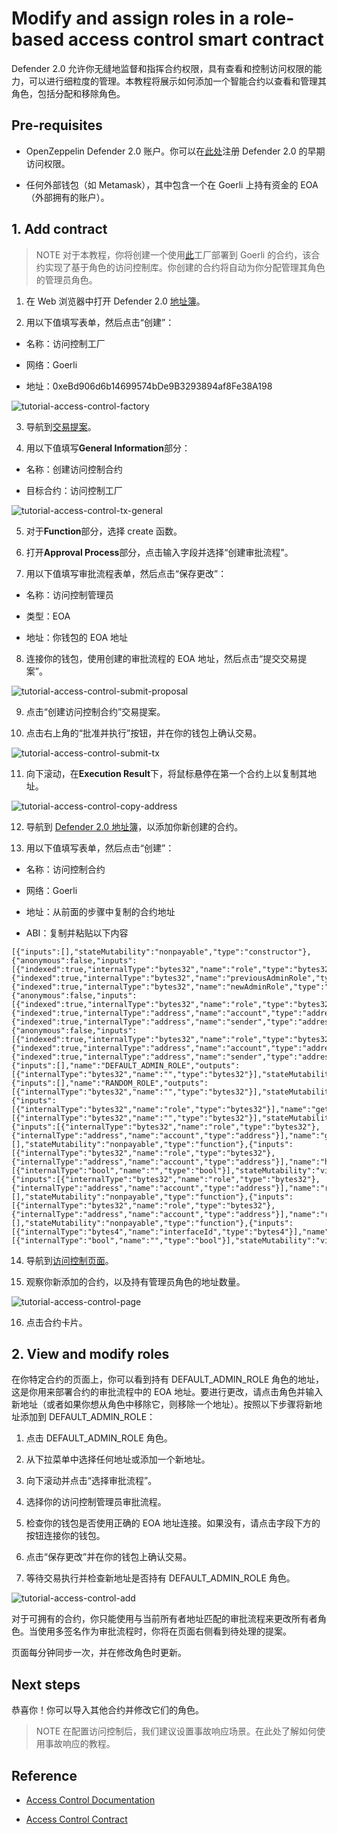 # Modify and assign roles in a role-based access control smart contract

Defender 2.0 允许你无缝地监督和指挥合约权限，具有查看和控制访问权限的能力，可以进行细粒度的管理。本教程将展示如何添加一个智能合约以查看和管理其角色，包括分配和移除角色。

## Pre-requisites
* OpenZeppelin Defender 2.0 账户。你可以在[此处](https://www.openzeppelin.com/defender2-waitlist)注册 Defender 2.0 的早期访问权限。

* 任何外部钱包（如 Metamask），其中包含一个在 Goerli 上持有资金的 EOA（外部拥有的账户）。

## 1. Add contract
> NOTE
对于本教程，你将创建一个使用[此](https://goerli.etherscan.io/address/0xeBd906d6b14699574bDe9B3293894af8Fe38A198)工厂部署到 Goerli 的合约，该合约实现了基于角色的访问控制库。你创建的合约将自动为你分配管理其角色的管理员角色。

1. 在 Web 浏览器中打开 Defender 2.0 [地址簿](https://defender.openzeppelin.com/v2/#/manage/address-book/new)。

2. 用以下值填写表单，然后点击“创建”：

* 名称：访问控制工厂

* 网络：Goerli

* 地址：0xeBd906d6b14699574bDe9B3293894af8Fe38A198

![tutorial-access-control-factory](img/tutorial-access-control-factory.png)

3. 导航到[交易提案](https://defender.openzeppelin.com/v2/#/actions/executable/new?)。

4. 用以下值填写**General Information**部分：

* 名称：创建访问控制合约

* 目标合约：访问控制工厂

![tutorial-access-control-tx-general](img/tutorial-access-control-tx-general.png)

5. 对于**Function**部分，选择 create 函数。

6. 打开**Approval Process**部分，点击输入字段并选择“创建审批流程”。

7. 用以下值填写审批流程表单，然后点击“保存更改”：

* 名称：访问控制管理员

* 类型：EOA

* 地址：你钱包的 EOA 地址

8. 连接你的钱包，使用创建的审批流程的 EOA 地址，然后点击“提交交易提案”。

![tutorial-access-control-submit-proposal](img/tutorial-access-control-submit-proposal.gif)

9. 点击“创建访问控制合约”交易提案。

10. 点击右上角的“批准并执行”按钮，并在你的钱包上确认交易。

![tutorial-access-control-submit-tx](img/tutorial-access-control-submit-tx.gif)

11. 向下滚动，在**Execution Result**下，将鼠标悬停在第一个合约上以复制其地址。

![tutorial-access-control-copy-address](img/tutorial-access-control-copy-address.png)

12. 导航到 [Defender 2.0 地址簿](https://defender.openzeppelin.com/v2/#/manage/address-book/new)，以添加你新创建的合约。

13. 用以下值填写表单，然后点击“创建”：

* 名称：访问控制合约

* 网络：Goerli

* 地址：从前面的步骤中复制的合约地址

* ABI：复制并粘贴以下内容
```
[{"inputs":[],"stateMutability":"nonpayable","type":"constructor"},{"anonymous":false,"inputs":[{"indexed":true,"internalType":"bytes32","name":"role","type":"bytes32"},{"indexed":true,"internalType":"bytes32","name":"previousAdminRole","type":"bytes32"},{"indexed":true,"internalType":"bytes32","name":"newAdminRole","type":"bytes32"}],"name":"RoleAdminChanged","type":"event"},{"anonymous":false,"inputs":[{"indexed":true,"internalType":"bytes32","name":"role","type":"bytes32"},{"indexed":true,"internalType":"address","name":"account","type":"address"},{"indexed":true,"internalType":"address","name":"sender","type":"address"}],"name":"RoleGranted","type":"event"},{"anonymous":false,"inputs":[{"indexed":true,"internalType":"bytes32","name":"role","type":"bytes32"},{"indexed":true,"internalType":"address","name":"account","type":"address"},{"indexed":true,"internalType":"address","name":"sender","type":"address"}],"name":"RoleRevoked","type":"event"},{"inputs":[],"name":"DEFAULT_ADMIN_ROLE","outputs":[{"internalType":"bytes32","name":"","type":"bytes32"}],"stateMutability":"view","type":"function"},{"inputs":[],"name":"RANDOM_ROLE","outputs":[{"internalType":"bytes32","name":"","type":"bytes32"}],"stateMutability":"view","type":"function"},{"inputs":[{"internalType":"bytes32","name":"role","type":"bytes32"}],"name":"getRoleAdmin","outputs":[{"internalType":"bytes32","name":"","type":"bytes32"}],"stateMutability":"view","type":"function"},{"inputs":[{"internalType":"bytes32","name":"role","type":"bytes32"},{"internalType":"address","name":"account","type":"address"}],"name":"grantRole","outputs":[],"stateMutability":"nonpayable","type":"function"},{"inputs":[{"internalType":"bytes32","name":"role","type":"bytes32"},{"internalType":"address","name":"account","type":"address"}],"name":"hasRole","outputs":[{"internalType":"bool","name":"","type":"bool"}],"stateMutability":"view","type":"function"},{"inputs":[{"internalType":"bytes32","name":"role","type":"bytes32"},{"internalType":"address","name":"account","type":"address"}],"name":"renounceRole","outputs":[],"stateMutability":"nonpayable","type":"function"},{"inputs":[{"internalType":"bytes32","name":"role","type":"bytes32"},{"internalType":"address","name":"account","type":"address"}],"name":"revokeRole","outputs":[],"stateMutability":"nonpayable","type":"function"},{"inputs":[{"internalType":"bytes4","name":"interfaceId","type":"bytes4"}],"name":"supportsInterface","outputs":[{"internalType":"bool","name":"","type":"bool"}],"stateMutability":"view","type":"function"}]
```

14. 导航到[访问控制页面](https://defender.openzeppelin.com/v2/#/access-control/contracts)。

15. 观察你新添加的合约，以及持有管理员角色的地址数量。

![tutorial-access-control-page](img/tutorial-access-control-page.gif)

16. 点击合约卡片。

## 2. View and modify roles
在你特定合约的页面上，你可以看到持有 DEFAULT_ADMIN_ROLE 角色的地址，这是你用来部署合约的审批流程中的 EOA 地址。要进行更改，请点击角色并输入新地址（或者如果你想从角色中移除它，则移除一个地址）。按照以下步骤将新地址添加到 DEFAULT_ADMIN_ROLE：

1. 点击 DEFAULT_ADMIN_ROLE 角色。

2. 从下拉菜单中选择任何地址或添加一个新地址。

3. 向下滚动并点击“选择审批流程”。

4. 选择你的访问控制管理员审批流程。

5. 检查你的钱包是否使用正确的 EOA 地址连接。如果没有，请点击字段下方的按钮连接你的钱包。

6. 点击“保存更改”并在你的钱包上确认交易。

7. 等待交易执行并检查新地址是否持有 DEFAULT_ADMIN_ROLE 角色。

![tutorial-access-control-add](img/tutorial-access-control-add.gif)

对于可拥有的合约，你只能使用与当前所有者地址匹配的审批流程来更改所有者角色。当使用多签名作为审批流程时，你将在页面右侧看到待处理的提案。

页面每分钟同步一次，并在修改角色时更新。

## Next steps
恭喜你！你可以导入其他合约并修改它们的角色。

> NOTE
在配置访问控制后，我们建议设置事故响应场景。在此处了解如何使用事故响应的教程。

## Reference
* [Access Control Documentation](https://docs.openzeppelin.com/defender/v2/module/access-control)

* [Access Control Contract](https://etherscan.io/address/0xbC760FAa5d2366B38C0EF7eC6814A61952504B72)